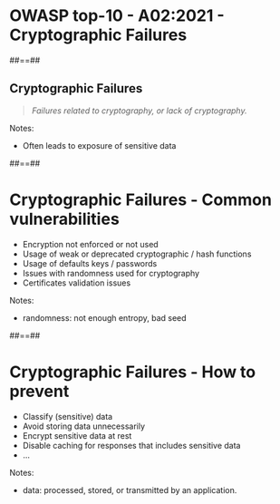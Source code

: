 <!-- .slide: class="transition" -->
# OWASP top-10 - A02:2021 - Cryptographic Failures



##==##
<!-- .slide: class="quote-slide" -->

## Cryptographic Failures

<blockquote>
<cite>
  Failures related to cryptography, or lack of cryptography.
</cite>
</blockquote>

Notes:
- Often leads to exposure of sensitive data



##==##

# Cryptographic Failures - Common vulnerabilities

- Encryption not enforced or not used
- Usage of weak or deprecated cryptographic / hash functions
- Usage of defaults keys / passwords
- Issues with randomness used for cryptography
- Certificates validation issues
<!-- .element: class="list-fragment" -->

Notes:
- randomness: not enough entropy, bad seed



##==##

# Cryptographic Failures - How to prevent

- Classify (sensitive) data
- Avoid storing data unnecessarily
- Encrypt sensitive data at rest
- Disable caching for responses that includes sensitive data
- ...
<!-- .element: class="list-fragment" -->

Notes:
- data: processed, stored, or transmitted by an application.
